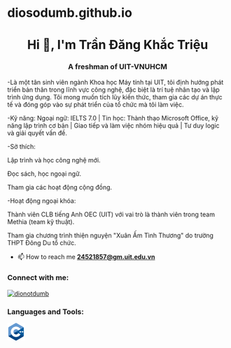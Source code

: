 # diosodumb.github.io
<h1 align="center">Hi 👋, I'm Trần Đăng Khắc Triệu</h1>
<h3 align="center">A freshman of UIT-VNUHCM</h3>
-Là một tân sinh viên ngành Khoa học Máy tính tại UIT, tôi định hướng phát triển bản thân trong lĩnh vực công nghệ, đặc biệt là trí tuệ nhân tạo và lập trình ứng dụng. Tôi mong muốn tích lũy kiến thức, tham gia các dự án thực tế và đóng góp vào sự phát triển của tổ chức mà tôi làm việc.

-Kỹ năng:
Ngoại ngữ: IELTS 7.0 |
Tin học: Thành thạo Microsoft Office, kỹ năng lập trình cơ bản |
Giao tiếp và làm việc nhóm hiệu quả |
Tư duy logic và giải quyết vấn đề. 

-Sở thích:

Lập trình và học công nghệ mới.

Đọc sách, học ngoại ngữ.

Tham gia các hoạt động cộng đồng.


-Hoạt động ngoại khóa:

Thành viên CLB tiếng Anh OEC (UIT) với vai trò là thành viên trong team Methia (team kỹ thuật).

Tham gia chương trình thiện nguyện "Xuân Ấm Tình Thương" do trường THPT Đông Du tổ chức.

 
- 📫 How to reach me **24521857@gm.uit.edu.vn**

<h3 align="left">Connect with me:</h3>
<p align="left">

<a href="https://instagram.com/dionotdumb" target="blank"><img align="center" src="https://raw.githubusercontent.com/rahuldkjain/github-profile-readme-generator/master/src/images/icons/Social/instagram.svg" alt="dionotdumb" height="30" width="40" /></a>
</p>

<h3 align="left">Languages and Tools:</h3>
<p align="left"> <a href="https://www.w3schools.com/cpp/" target="_blank" rel="noreferrer"> <img src="https://raw.githubusercontent.com/devicons/devicon/master/icons/cplusplus/cplusplus-original.svg" alt="cplusplus" width="40" height="40"/> </a> </p>
